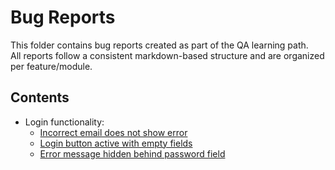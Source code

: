 # Bug Reports

This folder contains bug reports created as part of the QA learning path.  
All reports follow a consistent markdown-based structure and are organized per feature/module.

## Contents
- Login functionality:
  - [Incorrect email does not show error](bug_login_invalid_email_format.md)
  - [Login button active with empty fields](bug_login_empty_fields_active_button.md)
  - [Error message hidden behind password field](BUG003_login_password_error_message_hidden.md)

